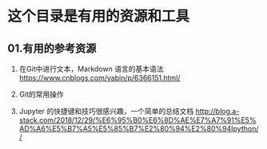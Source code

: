 # 这个目录是有用的资源和工具
## 01.有用的参考资源

1. 在Git中进行文本，Markdown 语言的基本语法<https://www.cnblogs.com/yabin/p/6366151.html/>

2. Git的常用操作

3. Jupyter 的快捷键和技巧很感兴趣，一个简单的总结文档 <http://blog.a-stack.com/2018/12/29/%E6%95%B0%E6%8D%AE%E7%A7%91%E5%AD%A6%E5%B7%A5%E5%85%B7%E2%80%94%E2%80%94Ipython//>

